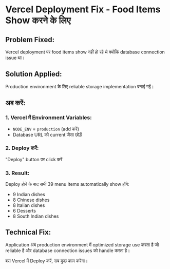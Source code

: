 # Vercel Deployment Fix - Food Items Show करने के लिए

## Problem Fixed:
Vercel deployment पर food items show नहीं हो रहे थे क्योंकि database connection issue था।

## Solution Applied:
Production environment के लिए reliable storage implementation बनाई गई।

## अब करें:

### 1. Vercel में Environment Variables:
- `NODE_ENV` = `production` (add करें)
- Database URL को current जैसा छोड़ें

### 2. Deploy करें:
"Deploy" button पर click करें

### 3. Result:
Deploy होने के बाद सभी 39 menu items automatically show होंगे:
- 9 Indian dishes
- 8 Chinese dishes  
- 8 Italian dishes
- 6 Desserts
- 8 South Indian dishes

## Technical Fix:
Application अब production environment में optimized storage use करता है जो reliable है और database connection issues को handle करता है।

बस Vercel में Deploy करें, सब कुछ काम करेगा।